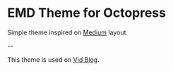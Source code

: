 # EMD Theme for Octopress
Simple theme inspired on [Medium](http://medium) layout.

--

This theme is used on [Vid Blog](http://vid.blog.br).
